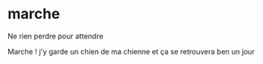 # marche

Ne rien perdre pour attendre

Marche ! j'y garde un chien de ma chienne et ça se retrouvera ben un jour
